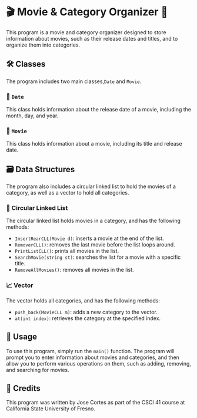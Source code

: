 # 🎬 Movie & Category Organizer 📁
This program is a movie and category organizer designed to store information about movies, such as their release dates and titles, and to organize them into categories.

## 🛠 Classes
The program includes two main classes,`Date` and `Movie`.

### 📅 `Date`
This class holds information about the release date of a movie, including the month, day, and year.

### 🎥 `Movie`
This class holds information about a movie, including its title and release date.

## 🗃 Data Structures
The program also includes a circular linked list to hold the movies of a category, as well as a vector to hold all categories.

### 🔁 Circular Linked List
The circular linked list holds movies in a category, and has the following methods:

- `InsertRearCLL(Movie d)`: inserts a movie at the end of the list.
- `RemoverCLL()`: removes the last movie before the list loops around.
- `PrintListCLL()`: prints all movies in the list.
- `SearchMovie(string st)`: searches the list for a movie with a specific title.
- `RemoveAllMovies()`: removes all movies in the list.
### 📈 Vector
The vector holds all categories, and has the following methods:

- `push_back(MovieCLL m)`: adds a new category to the vector.
- `at(int index)`: retrieves the category at the specified index.
## 🚀 Usage
To use this program, simply run the `main()` function. The program will prompt you to enter information about movies and categories, and then allow you to perform various operations on them, such as adding, removing, and searching for movies.

## 📝 Credits
This program was written by Jose Cortes as part of the CSCI 41 course at California State University of Fresno.
